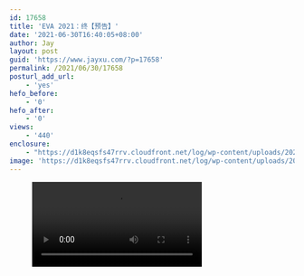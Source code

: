 ```yaml
---
id: 17658
title: 'EVA 2021：终【预告】'
date: '2021-06-30T16:40:05+08:00'
author: Jay
layout: post
guid: 'https://www.jayxu.com/?p=17658'
permalink: /2021/06/30/17658
posturl_add_url:
    - 'yes'
hefo_before:
    - '0'
hefo_after:
    - '0'
views:
    - '440'
enclosure:
    - "https://d1k8eqsfs47rrv.cloudfront.net/log/wp-content/uploads/2021/06/EVA-终-预告.mp4\n303076019\nvideo/mp4\n"
image: 'https://d1k8eqsfs47rrv.cloudfront.net/log/wp-content/uploads/2021/06/EvixrXHVcAAKpUi.jpg'
---
```


<!-- wp:video {"id":17663} -->
<figure class="wp-block-video"><video controls preload="auto" src="https://d1k8eqsfs47rrv.cloudfront.net/log/wp-content/uploads/2021/06/EVA-终-预告.mp4"></video></figure>
<!-- /wp:video -->
